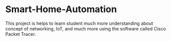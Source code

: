 # Smart-Home-Automation
This project is helps to learn student much more understanding about concept of networking, IoT, and much more using the software called Cisco Packet Tracer.
